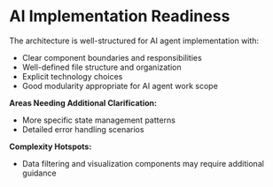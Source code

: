 # AI Implementation Readiness

The architecture is well-structured for AI agent implementation with:

- Clear component boundaries and responsibilities
- Well-defined file structure and organization
- Explicit technology choices
- Good modularity appropriate for AI agent work scope

**Areas Needing Additional Clarification:**
- More specific state management patterns
- Detailed error handling scenarios

**Complexity Hotspots:**
- Data filtering and visualization components may require additional guidance
